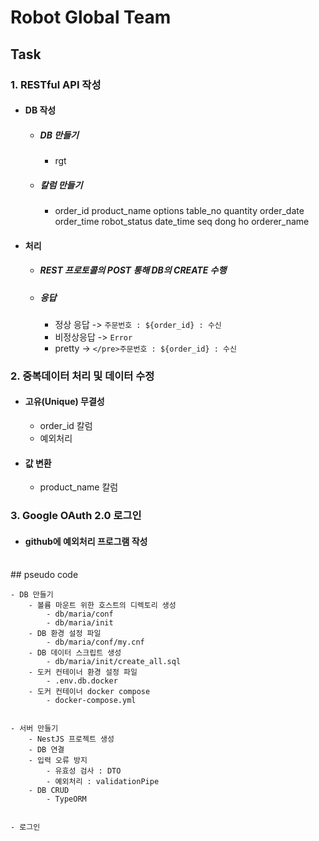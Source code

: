 # Robot Global Team

## Task

### 1. RESTful API 작성

- #### DB 작성

  - ##### DB 만들기
    - rgt
  - ##### 칼럼 만들기
    - order_id product_name options table_no quantity order_date order_time robot_status date_time seq dong ho orderer_name

- #### 처리

  - ##### REST 프로토콜의 POST 통해 DB의 CREATE 수행

  - ##### 응답
    - 정상 응답 -> `주문번호 : ${order_id} : 수신`
    - 비정상응답 -> `Error`
    - pretty -> `</pre>주문번호 : ${order_id} : 수신`

### 2. 중복데이터 처리 및 데이터 수정

- #### 고유(Unique) 무결성
  - order_id 칼럼
  - 예외처리
- #### 값 변환
  - product_name 칼럼

### 3. Google OAuth 2.0 로그인

- #### github에 예외처리 프로그램 작성

<br>
## pseudo code

```
- DB 만들기
    - 볼륨 마운트 위한 호스트의 디렉토리 생성
        - db/maria/conf
        - db/maria/init
    - DB 환경 설정 파일
        - db/maria/conf/my.cnf
    - DB 데이터 스크립트 생성
        - db/maria/init/create_all.sql
    - 도커 컨테이너 환경 설정 파일
        - .env.db.docker
    - 도커 컨테이너 docker compose
        - docker-compose.yml


- 서버 만들기
    - NestJS 프로젝트 생성
    - DB 연결
    - 입력 오류 방지
        - 유효성 검사 : DTO
        - 예외처리 : validationPipe
    - DB CRUD
        - TypeORM


- 로그인
```
